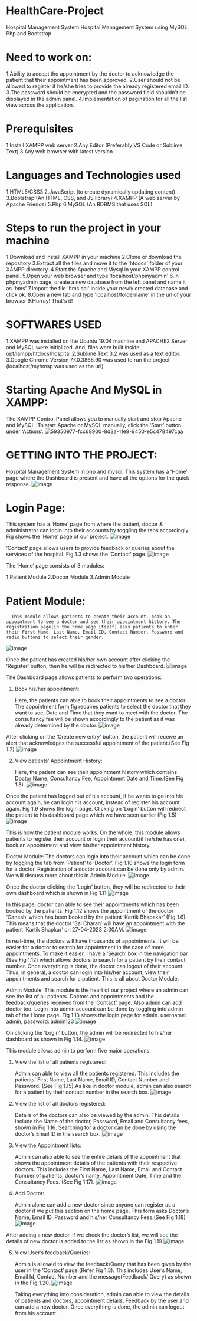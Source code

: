 # HealthCare-Project

Hospital Management System
Hospital Management System using MySQL, Php and Bootstrap

# Need to work on:

1.Ability to accept the appointment by the doctor to acknowledge the patient that their appointment has been approved.
2.User should not be allowed to register if he/she tries to provide the already registered email ID.
3.The password should be encrypted and the password field shouldn't be displayed in the admin panel.
4.Implementation of pagination for all the list view across the application.

# Prerequisites

1.Install XAMPP web server
2.Any Editor (Preferably VS Code or Sublime Text)
3.Any web browser with latest version

# Languages and Technologies used

1.HTML5/CSS3
2.JavaScript (to create dynamically updating content)
3.Bootstrap (An HTML, CSS, and JS library)
4.XAMPP (A web server by Apache Friends)
5.Php
6.MySQL (An RDBMS that uses SQL)

# Steps to run the project in your machine

1.Download and install XAMPP in your machine
2.Clone or download the repository
3.Extract all the files and move it to the 'htdocs' folder of your XAMPP directory.
4.Start the Apache and Mysql in your XAMPP control panel.
5.Open your web browser and type 'localhost/phpmyadmin'
6.In phpmyadmin page, create a new database from the left panel and name it as 'hms'
7.Import the file 'hms.sql' inside your newly created database and click ok.
8.Open a new tab and type 'localhost/foldername' in the url of your browser
9.Hurray! That's it!

# SOFTWARES USED

1.XAMPP was installed on the Ubuntu 19.04 machine and APACHE2 Server and MySQL were initialized. And, files were built inside opt/lampp/htdocs/hospital
2.Sublime Text 3.2 was used as a text editor.
3.Google Chrome Version 77.0.3865.90 was used to run the project (localhost/myhmsp was used as the url).

# Starting Apache And MySQL in XAMPP:

The XAMPP Control Panel allows you to manually start and stop Apache and MySQL. To start Apache or MySQL manually, click the ‘Start’ button under ‘Actions’.
![59350977-fcc68900-8d3a-11e9-9450-e5c478497caa](https://user-images.githubusercontent.com/80088899/232190743-93cd7ab9-3a1b-4045-acb4-e6fbe5041bfb.png)

# GETTING INTO THE PROJECT:
Hospital Management System in php and mysql. This system has a ‘Home’ page where the Dashboard is present and have all the options for the quick response. 
![image](https://user-images.githubusercontent.com/80088899/232192183-6855805e-0b03-4241-8b6d-0ea4d0fa6a5d.png)

# Login Page:
This system has a ‘Home’ page from where the patient, doctor & administrator can login into their accounts by toggling the tabs accordingly. Fig shows the ‘Home’ page of our project.
![image](https://user-images.githubusercontent.com/80088899/232192553-a3935059-b5bc-4a3e-8012-96bed3d7979a.png)

‘Contact’ page allows users to provide feedback or queries about the services of the hospital. Fig 1.3 shows the ‘Contact’ page.
![image](https://user-images.githubusercontent.com/80088899/232193595-075c786e-0b1c-4112-bed1-41ef9e0e608b.png)

The ‘Home’ page consists of 3 modules:

1.Patient Module
2.Doctor Module
3.Admin Module

# Patient Module:
      This module allows patients to create their account, book an appointment to see a doctor and see their appointment history. The registration page(in the home page itself) asks patients to enter their First Name, Last Name, Email ID, Contact Number, Password and radio buttons to select their gender.

![image](https://user-images.githubusercontent.com/80088899/232196398-5bdbfb85-0a40-47a8-a669-27c62d5da6c7.png)

Once the patient has created his/her own account after clicking the ‘Register’ button, then he will be redirected to his/her Dashboard.
![image](https://user-images.githubusercontent.com/80088899/232196758-5d0ff010-5520-4bcc-8622-b57d78a2dfe3.png)

The Dashboard page allows patients to perform two operations:

1. Book his/her appointment:

      Here, the patients can able to book their appointments to see a doctor. The appointment form fig requires patients to select the doctor that they want to see, Date and Time that they want to meet with the doctor. The consultancy fee will be shown accordingly to the patient as it was already determined by the doctor.
![image](https://user-images.githubusercontent.com/80088899/232197354-ad8a445b-1978-45bc-b97c-4d6b7678daa1.png)

After clicking on the ‘Create new entry’ button, the patient will receive an alert that acknowledges the successful appointment of the patient.(See Fig 1.7)
![image](https://user-images.githubusercontent.com/80088899/232197610-d246c0e2-aa0e-46bf-8872-8b34667393f2.png)

2. View patients’ Appointment History:

      Here, the patient can see their appointment history which contains Doctor Name, Consultancy Fee, Appointment Date and Time.(See Fig 1.8).
![image](https://user-images.githubusercontent.com/80088899/232198334-3b6a8941-0ee4-4957-878d-124a05945ce9.png)

Once the patient has logged out of his account, if he wants to go into his account again, he can login his account, instead of register his account again. Fig 1.9 shows the login page. Clicking on ‘Login’ button will redirect the patient to his dashboard page which we have seen earlier (Fig 1.5)
![image](https://user-images.githubusercontent.com/80088899/232198793-d09ae9f0-9830-4369-8463-5c621a722cae.png)

This is how the patient module works. On the whole, this module allows patients to register their account or login their account(if he/she has one), book an appointment and view his/her appointment history.

Doctor Module:
      The doctors can login into their account which can be done by toggling the tab from ‘Patient’ to ‘Doctor’. Fig 1.10 shows the login form for a doctor. Registration of a doctor account can be done only by admin. We will discuss more about this in Admin Module.
![image](https://user-images.githubusercontent.com/80088899/232199405-1135155f-1d57-4308-a6dc-35584453b9bc.png)


Once the doctor clicking the ‘Login’ button, they will be redirected to their own dashboard which is shown in Fig 1.11
![image](https://user-images.githubusercontent.com/80088899/232200422-6c570df6-2578-46a5-81a6-2eb5a2913bb6.png)


In this page, doctor can able to see their appointments which has been booked by the patients. Fig 1.12 shows the appointment of the doctor ‘Ganesh’ which has been booked by the patient ‘Kartik Bhapakar’ (Fig 1.6). This means that the doctor ‘Sai Charan’ will have an appointment with the patient ‘Kartik Bhapkar’ on 27-04-2023 2:00AM.
![image](https://user-images.githubusercontent.com/80088899/232200545-5fda7643-1f96-49e8-aac4-dcbdb99401a8.png)

In real-time, the doctors will have thousands of appointments. It will be easier for a doctor to search for appointment in the case of more appointments. To make it easier, I have a ‘Search’ box in the navigation bar (See Fig 1.12) which allows doctors to search for a patient by their contact number.       Once everything is done, the doctor can logout of their account. Thus, in general, a doctor can login into his/her account, view their appointments and search for a patient. This is all about Doctor Module.

Admin Module:
      This module is the heart of our project where an admin can see the list of all patients. Doctors and appointments and the feedback/queries received from the ‘Contact’ page. Also admin can add doctor too.       Login into admin account can be done by toggling into admin tab of the Home page. Fig 1.13 shows the login page for admin.       username: admin, password: admin123
![image](https://user-images.githubusercontent.com/80088899/232200993-1aa3c1c5-9660-424d-ba75-4f13d2e6419a.png)

On clicking the ‘Login’ button, the admin will be redirected to his/her dashboard as shown in Fig 1.14.
![image](https://user-images.githubusercontent.com/80088899/232200816-ca7cc2d9-fe9d-4e34-8cf8-7502258daaaf.png)

This module allows admin to perform five major operations:

1. View the list of all patients registered:

      Admin can able to view all the patients registered. This includes the patients’ First Name, Last Name, Email ID, Contact Number and Password. (See Fig 1.15).As like in doctor module, admin can also search for a patient by their contact number in the search box.
![image](https://user-images.githubusercontent.com/80088899/232203050-a51eb707-62ee-470b-8791-e9a95eb29013.png)


2. View the list of all doctors registered:

      Details of the doctors can also be viewed by the admin. This details include the Name of the doctor, Password, Email and Consultancy fees, shown in Fig 1.16. Searching for a doctor can be done by using the doctor’s Email ID in the search box.
![image](https://user-images.githubusercontent.com/80088899/232203092-5ffdf3c8-9362-4a08-9b72-eb310d373926.png)


3. View the Appointment lists:

      Admin can also able to see the entire details of the appointment that shows the appointment details of the patients with their respective doctors. This includes the First Name, Last Name, Email and Contact Number of patients, doctor’s name, Appointment Date, Time and the Consultancy Fees. (See Fig 1.17).
![image](https://user-images.githubusercontent.com/80088899/232204812-95b49cce-1abc-4590-bb4d-a2db0e6f7904.png)

4. Add Doctor:

      Admin alone can add a new doctor since anyone can register as a doctor if we put this section on the home page. This form asks Doctor’s Name, Email ID, Password and his/her Consultancy Fees.(See Fig 1.18)
![image](https://user-images.githubusercontent.com/80088899/232205162-40780489-27f0-4fd1-bc8a-cba0d32d2edd.png)

After adding a new doctor, if we check the doctor’s list, we will see the details of new doctor is added to the list as shown in the Fig 1.19
![image](https://user-images.githubusercontent.com/80088899/232205337-0261d9fd-2b65-402e-959d-319f969a9c58.png)


5. View User’s feedback/Queries:

      Admin is allowed to view the feedback/Query that has been given by the user in the ‘Contact’ page (Refer Fig 1.3). This includes User’s Name, Email Id, Contact Number and the message(Feedback/ Query) as shown in the Fig 1.20.
![image](https://user-images.githubusercontent.com/80088899/232205457-c3cb8a46-2133-4ac3-a1e7-eb5bc8db42ef.png)


      Taking everything into consideration, admin can able to view the details of patients and doctors, appointment details, Feedback by the user and can add a new doctor. Once everything is done, the admin can logout from his account.
